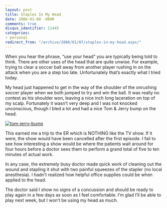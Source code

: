 ```yaml
---
layout: post
title: Staples In My Head
date: 2006-01-08 -0800
comments: true
disqus_identifier: 11445
categories:
- personal
redirect_from: "/archive/2006/01/07/staples-in-my-head.aspx/"
---
```


When you hear the phrase, “use your head” you are typically being told
to think. There are other uses of the head that are quite unwise. For
example, trying to clear a soccer ball away from another player rushing
in on the attack when you are a step too late. Unfortunately that’s
exactly what I tried today.

My head just happened to get in the way of the shoulder of the onrushing
soccer player when we both jumped to try and win the ball. It was really
no contest as his shoulder won, leaving a nice inch long laceration on
top of my scalp. Fortunately it wasn’t very deep and I was not knocked
unconscious, though I bled a lot and had a nice Tom & Jerry bump on the
head.

[![tom-jerry-bump](https://haacked.com/images/haacked_com/WindowsLiveWriter/Staples-In-My-Head_132F8/tom-jerry-bump_thumb.jpg "tom-jerry-bump")](https://haacked.com/images/haacked_com/WindowsLiveWriter/Staples-In-My-Head_132F8/tom-jerry-bump_2.jpg)

This earned me a trip to the ER which is NOTHING like the TV show. If it
were, the show would have been cancelled after the first episode. I fail
to see how interesting a show would be where the patients wait around
for four hours before a doctor sees them to perform a grand total of
five to ten minutes of actual work.

In any case, the extremely busy doctor made quick work of cleaning out
the wound and stapling it shut with two painful squeezes of the stapler
(no local anesthesia). I hadn’t realized how helpful office supplies
could be when applied to the head.

The doctor said I show no signs of a concussion and should be ready to
play again in a few days as soon as I feel comfortable. I’m glad I’ll be
able to play next week, but I won’t be using my head as much.


